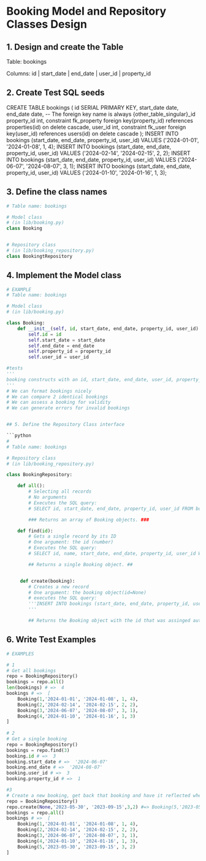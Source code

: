 # Booking Model and Repository Classes Design

## 1. Design and create the Table


Table: bookings

Columns:
id | start_date | end_date | user_id | property_id


## 2. Create Test SQL seeds

CREATE TABLE bookings (
  id SERIAL PRIMARY KEY,
  start_date date,
  end_date date,
-- The foreign key name is always {other_table_singular}_id
  property_id int,
  constraint fk_property foreign key(property_id)
    references properties(id)
    on delete cascade,
  user_id int,
  constraint fk_user foreign key(user_id)
    references users(id)
    on delete cascade
);
INSERT INTO bookings (start_date, end_date, property_id, user_id) VALUES ('2024-01-01', '2024-01-08', 1, 4);
INSERT INTO bookings (start_date, end_date, property_id, user_id) VALUES ('2024-02-14', '2024-02-15', 2, 2);
INSERT INTO bookings (start_date, end_date, property_id, user_id) VALUES ('2024-06-07', '2024-08-07', 3, 1);
INSERT INTO bookings (start_date, end_date, property_id, user_id) VALUES ('2024-01-10', '2024-01-16', 1, 3);


## 3. Define the class names


```python
# Table name: bookings

# Model class
# (in lib/booking.py)
class Booking


# Repository class
# (in lib/booking_repository.py)
class BookingtRepository

```

## 4. Implement the Model class

```python
# EXAMPLE
# Table name: bookings

# Model class
# (in lib/booking.py)

class Booking:
    def __init__(self, id, start_date, end_date, property_id, user_id):
        self.id = id
        self.start_date = start_date
        self.end_date = end_date
        self.property_id = property_id
        self.user_id = user_id

#tests
'''
booking constructs with an id, start_date, end_date, user_id, property_id
'''
# We can format bookings nicely
# We can compare 2 identical bookings
# We can assess a booking for validity
# We can generate errors for invalid bookings


## 5. Define the Repository Class interface

```python
# 
# Table name: bookings

# Repository class
# (in lib/booking_repository.py)

class BookingRepository:

    def all():
        # Selecting all records
        # No arguments
        # Executes the SQL query:
        # SELECT id, start_date, end_date, property_id, user_id FROM bookings;

        ### Returns an array of Booking objects. ###

    def find(id):
        # Gets a single record by its ID
        # One argument: the id (number)
        # Executes the SQL query:
        # SELECT id, name, start_date, end_date, property_id, user_id WHERE id = $1;

        ## Returns a single Booking object. ##


     def create(booking):
        # Creates a new record
        # One argument: the booking object(id=None)
        # executes the SQL query:
        '''INSERT INTO bookings (start_date, end_date, property_id, user_id) VALUES (%s,%s,%s,%s,) RETURNING id
        '''

        ## Returns the Booking object with the id that was assinged automatically. ##


```

## 6. Write Test Examples

```python
# EXAMPLES

# 1
# Get all bookings
repo = BookingRepository()
bookings = repo.all()
len(bookings) # =>  4
bookings # =>  [
    Booking(1,'2024-01-01', '2024-01-08', 1, 4),
    Booking(2,'2024-02-14', '2024-02-15', 2, 2),
    Booking(3,'2024-06-07', '2024-08-07', 3, 1),
    Booking(4,'2024-01-10', '2024-01-16', 1, 3)
]
 
# 2
# Get a single booking
repo = BookingRepository()
bookings = repo.find(3)
booking.id # =>  3
booking.start_date # =>  '2024-06-07'
booking.end_date # =>  '2024-08-07'
booking.user_id # =>  3
booking.property_id # =>  1

#3
# Create a new booking, get back that booking and have it reflected when we call #all
repo = BookingRepository()
repo.create(None,'2023-05-30', '2023-09-15',3,2) #=> Booking(5,'2023-05-30', '2023-09-15', 3, 2)
bookings = repo.all()
bookings # =>  [
    Booking(1,'2024-01-01', '2024-01-08', 1, 4),
    Booking(2,'2024-02-14', '2024-02-15', 2, 2),
    Booking(3,'2024-06-07', '2024-08-07', 3, 1),
    Booking(4,'2024-01-10', '2024-01-16', 1, 3),
    Booking(5,'2023-05-30', '2023-09-15', 3, 2)
]